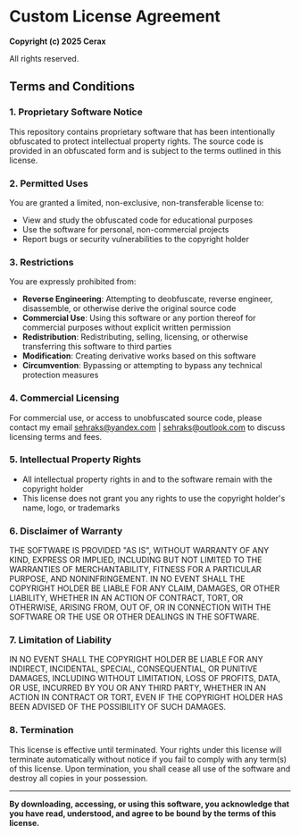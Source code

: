 # Custom License Agreement

**Copyright (c) 2025 Cerax**

All rights reserved.

## Terms and Conditions

### 1. Proprietary Software Notice
This repository contains proprietary software that has been intentionally obfuscated to protect intellectual property rights. The source code is provided in an obfuscated form and is subject to the terms outlined in this license.

### 2. Permitted Uses
You are granted a limited, non-exclusive, non-transferable license to:
- View and study the obfuscated code for educational purposes
- Use the software for personal, non-commercial projects
- Report bugs or security vulnerabilities to the copyright holder

### 3. Restrictions
You are expressly prohibited from:
- **Reverse Engineering**: Attempting to deobfuscate, reverse engineer, disassemble, or otherwise derive the original source code
- **Commercial Use**: Using this software or any portion thereof for commercial purposes without explicit written permission
- **Redistribution**: Redistributing, selling, licensing, or otherwise transferring this software to third parties
- **Modification**: Creating derivative works based on this software
- **Circumvention**: Bypassing or attempting to bypass any technical protection measures

### 4. Commercial Licensing
For commercial use, or access to unobfuscated source code, please contact my email sehraks@yandex.com | sehraks@outlook.com to discuss licensing terms and fees.

### 5. Intellectual Property Rights
- All intellectual property rights in and to the software remain with the copyright holder
- This license does not grant you any rights to use the copyright holder's name, logo, or trademarks

### 6. Disclaimer of Warranty
THE SOFTWARE IS PROVIDED "AS IS", WITHOUT WARRANTY OF ANY KIND, EXPRESS OR IMPLIED, INCLUDING BUT NOT LIMITED TO THE WARRANTIES OF MERCHANTABILITY, FITNESS FOR A PARTICULAR PURPOSE, AND NONINFRINGEMENT. IN NO EVENT SHALL THE COPYRIGHT HOLDER BE LIABLE FOR ANY CLAIM, DAMAGES, OR OTHER LIABILITY, WHETHER IN AN ACTION OF CONTRACT, TORT, OR OTHERWISE, ARISING FROM, OUT OF, OR IN CONNECTION WITH THE SOFTWARE OR THE USE OR OTHER DEALINGS IN THE SOFTWARE.

### 7. Limitation of Liability
IN NO EVENT SHALL THE COPYRIGHT HOLDER BE LIABLE FOR ANY INDIRECT, INCIDENTAL, SPECIAL, CONSEQUENTIAL, OR PUNITIVE DAMAGES, INCLUDING WITHOUT LIMITATION, LOSS OF PROFITS, DATA, OR USE, INCURRED BY YOU OR ANY THIRD PARTY, WHETHER IN AN ACTION IN CONTRACT OR TORT, EVEN IF THE COPYRIGHT HOLDER HAS BEEN ADVISED OF THE POSSIBILITY OF SUCH DAMAGES.

### 8. Termination
This license is effective until terminated. Your rights under this license will terminate automatically without notice if you fail to comply with any term(s) of this license. Upon termination, you shall cease all use of the software and destroy all copies in your possession.

---

**By downloading, accessing, or using this software, you acknowledge that you have read, understood, and agree to be bound by the terms of this license.**

